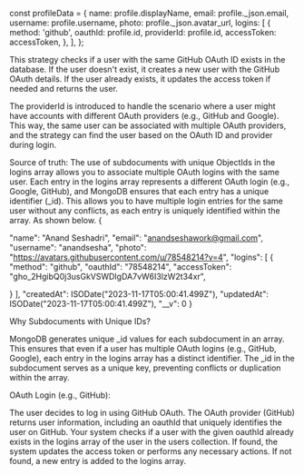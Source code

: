 <!-- Expense Tracker App: What have I done? -->

<!-- Implemented multiple OAuth logins (Key is using a subdocument in MongoDB. refer to logins [{}] inside main users document. Hence each user has a unique id and each login 'sub'document has a unique id.) -->

const profileData = {
name: profile.displayName,
email: profile.\_json.email,
username: profile.username,
photo: profile.\_json.avatar_url,
logins: [
{
method: 'github',
oauthId: profile.id,
providerId: profile.id,
accessToken: accessToken,
},
],
};

This strategy checks if a user with the same GitHub OAuth ID exists in the database. If the user doesn't exist, it creates a new user with the GitHub OAuth details. If the user already exists, it updates the access token if needed and returns the user.

The providerId is introduced to handle the scenario where a user might have accounts with different OAuth providers (e.g., GitHub and Google). This way, the same user can be associated with multiple OAuth providers, and the strategy can find the user based on the OAuth ID and provider during login.

Source of truth:
The use of subdocuments with unique ObjectIds in the logins array allows you to associate multiple OAuth logins with the same user. Each entry in the logins array represents a different OAuth login (e.g., Google, GitHub), and MongoDB ensures that each entry has a unique identifier (\_id). This allows you to have multiple login entries for the same user without any conflicts, as each entry is uniquely identified within the array.
As shown below.
{

<!-- "\_id": ObjectId("6556f379ec8f37a4cfc02053"), -->

"name": "Anand Seshadri",
"email": "anandseshawork@gmail.com",
"username": "anandsesha",
"photo": "https://avatars.githubusercontent.com/u/78548214?v=4",
"logins": [
{
"method": "github",
"oauthId": "78548214",
"accessToken": "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",

<!-- "_id": ObjectId("6556f379ec8f37a4cfc02054") -->

}
],
"createdAt": ISODate("2023-11-17T05:00:41.499Z"),
"updatedAt": ISODate("2023-11-17T05:00:41.499Z"),
"\_\_v": 0
}

Why Subdocuments with Unique IDs?

MongoDB generates unique \_id values for each subdocument in an array.
This ensures that even if a user has multiple OAuth logins (e.g., GitHub, Google), each entry in the logins array has a distinct identifier.
The \_id in the subdocument serves as a unique key, preventing conflicts or duplication within the array.

OAuth Login (e.g., GitHub):

The user decides to log in using GitHub OAuth.
The OAuth provider (GitHub) returns user information, including an oauthId that uniquely identifies the user on GitHub.
Your system checks if a user with the given oauthId already exists in the logins array of the user in the users collection.
If found, the system updates the access token or performs any necessary actions. If not found, a new entry is added to the logins array.
